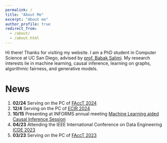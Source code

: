 ```yaml
---
permalink: /
title: "About Me"
excerpt: "About me"
author_profile: true
redirect_from: 
  - /about/
  - /about.html
---
```


Hi there! Thanks for visiting my website. I am a PhD student in Computer Science at UC San Diego, advised by [prof. Babak Salimi](https://bsalimi.github.io/).
My research interests lie in machine learning, causal inference, learning on graphs, algorithmic fairness, and generative models.

News
======
1. **02/24** Serving on the PC of [FAccT 2024]([https://facctconference.org/index.html](https://facctconference.org/2024/))
2.  **12/4** Serving on the PC of [ECIR 2024](https://www.ecir2024.org/)
3.  **10/15** Presenting at INFORMS annual meeting [Machine Learning aided Causal Inference Session](https://drive.google.com/file/d/1-F3OWakb2hzUi-9lGyCOOJl7MF7DMs43/view?usp=sharing)
4. **04/23** Attending the IEEE International Conference on Data Engineering [ICDE 2023](https://icde2023.ics.uci.edu/) 
5. **03/23** Serving on the PC of [FAccT 2023](https://facctconference.org/index.html)
